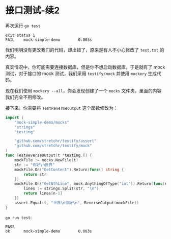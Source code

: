 # 接口测试-续2

再次运行 `go test`

```
exit status 1
FAIL    mock-simple-demo        0.003s
```

我们明明没有更改我们的代码，却出错了，原来是有人不小心修改了 `text.txt` 的内容。

真实情况中，你可能需要连接数据库，但是你不想启动数据库。于是就有了 mock 测试，对于接口的 mock 测试，我们采用 `testify/mock` 并使用 `mockery` 生成代码。

现在我们使用 `mockery --all`，你会发现创建了一个 `mocks` 文件夹，里面的内容我们完全不用修改。

接下来，你需要将 `TestReverseOutput` 这个函数修改为：

```go
import (
	"mock-simple-demo/mocks"
	"strings"
	"testing"

	"github.com/stretchr/testify/assert"
	"github.com/stretchr/testify/mock"
)
func TestReverseOutput(t *testing.T) {
	mockFile := mocks.NewFile(t)
	str := "你好\n世界"
	mockFile.On("GetContent").Return(func() string {
		return str
	})
	mockFile.On("GetNthLine", mock.AnythingOfType("int")).Return(func(n int) string {
		lines := strings.Split(str, "\n")
		return lines[n-1]
	})
	assert.Equal(t, "世界\n你好\n", ReverseOutput(mockFile))
}

```

`go run test`:

```
PASS
ok      mock-simple-demo        0.003s
```